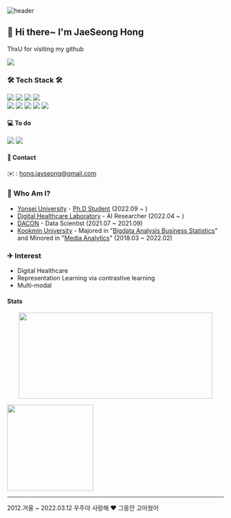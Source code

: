 ![header](https://capsule-render.vercel.app/api?type=Cylinder&color=timeGradient&height=200&section=header&text=Jay%20Hong&fontSize=90&animation=fadeIn)

## 🤚 Hi there~ I'm JaeSeong Hong
ThxU for visiting my github

<a href="https://hits.seeyoufarm.com"><img src="https://hits.seeyoufarm.com/api/count/incr/badge.svg?url=https%3A%2F%2Fgithub.com%2FJayHong99&count_bg=%2379C83D&title_bg=%23555555&icon=&icon_color=%23E7E7E7&title=hits&edge_flat=false"/></a>

### 🛠 Tech Stack 🛠
<img src="https://img.shields.io/badge/Python-3766AB?style=flat-square&logo=Python&logoColor=white"/></a>
<img src="https://img.shields.io/badge/MySQL-4479A1?style=flat-square&logo=MySQL&logoColor=white"/></a>
<img src="https://img.shields.io/badge/Linux-FCC624?style=flat-square&logo=Linux&logoColor=white"/></a>
<img src="https://img.shields.io/badge/Docker-2496ED?style=flat-square&logo=Docker&logoColor=white"/></a><br>
<img src="https://img.shields.io/badge/PyTorch-EE4C2C?style=flat-square&logo=PyTorch&logoColor=white"/></a>
<img src="https://img.shields.io/badge/Tensorflow-FF6F00?style=flat-square&logo=TensorFlow&logoColor=white"/></a>
<img src="https://img.shields.io/badge/Pandas-150458?style=flat-square&logo=Pandas&logoColor=white"/></a>
<img src="https://img.shields.io/badge/Numpy-013243?style=flat-square&logo=Numpy&logoColor=white"/></a>
<img src="https://img.shields.io/badge/Skicit_Learn-F7931E?style=flat-square&logo=Skicit-Learn&logoColor=white"/></a><br>

#### 💻 To do
<img src="https://img.shields.io/badge/Kubernetes-326CE5?style=flat-square&logo=Kubernetes&logoColor=white"/></a>
<img src="https://img.shields.io/badge/C++-00599C?style=flat-square&logo=C++&logoColor=white"/></a>

#### 📱 Contact
✉️ : hong.jayseong@gmail.com


### 🧐 Who Am I?
- [Yonsei University](https://graduate.yonsei.ac.kr/) - [Ph.D Student](https://medicine.yonsei.ac.kr/medicine/education/graduate/systems-informatics.do) (2022.09 ~ )
- [Digital Healthcare Laboratory](https://www.dhlab.org/) - AI Researcher (2022.04 ~ )
- [DACON](https://www.dacon.io) - Data Scientist (2021.07 ~ 2021.09)
- [Kookmin University](https://www.kookmin.ac.kr) - Majored in "[Bigdata Analysis Business Statistics](https://biz.kookmin.ac.kr/undergraduate/business/big?tab=1)" and Minored in "[Media Analytics](https://hat.kookmin.ac.kr/link/analytics)" (2018.03 ~ 2022.02)



### ✈ Interest
- Digital Healthcare
- Representation Learning via contrastive learning
- Multi-modal


#### Stats
 <p align="center">
   <img src='https://github-readme-stats.vercel.app/api?username=JayHong99&show_icons=true&theme=radical' height='200' width='450'>
</p>
<img src="https://img.shields.io/badge/Apple-MACBOOK-000000?style=flat-square&logo=Apple&logoColor=white" width='200px' ></a>

---
2012.겨울 ~ 2022.03.12 우주야 사랑해 ❤️ 그동안 고마웠어
